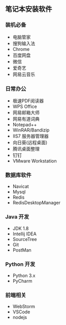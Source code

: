 ## 笔记本安装软件

### 装机必备
- 电脑管家
- 搜狗输入法
- Chrome
- 百度网盘
- 微信
- 爱奇艺
- 网易云音乐

### 日常办公
- 极速PDF阅读器
- WPS Office
- 网易邮箱大师
- 网易有道词典
- Notepad++
- WinRAR/Bandizip
- IIS7 服务器管理器
- 向日葵(远程桌面)
- 腾讯桌面整理
- 钉钉
- VMware Workstation

### 数据库软件
- Navicat
- Mysql
- Redis
- RedisDesktopManager

### Java 开发
- JDK 1.8
- Intellij IDEA
- SourceTree
- Git
- PostMan

### Python 开发
- Python 3.x
- PyCharm

### 前端相关
- WebStorm
- VSCode
- nodejs

### 